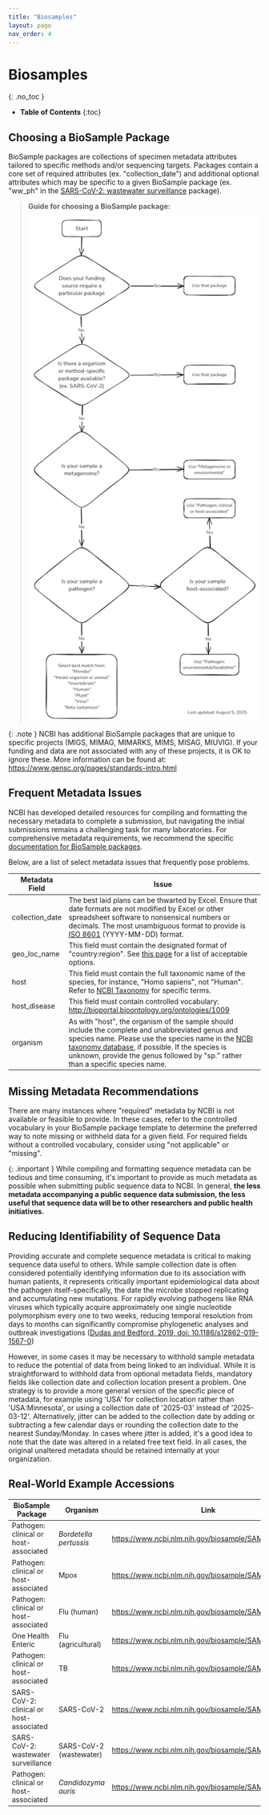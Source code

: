 ```yaml
---
title: "Biosamples"
layout: page
nav_order: 4
---
```


# Biosamples
{: .no_toc }

- **Table of Contents**
{:toc}

<!---
Sections start here
-->

## Choosing a BioSample Package

BioSample packages are collections of specimen metadata attributes tailored to specific methods and/or sequencing targets. Packages contain a core set of required attributes (ex. "collection\_date") and additional optional attributes which may be specific to a given BioSample package (ex. "ww\_ph" in the [SARS-CoV-2: wastewater surveillance](https://submit.ncbi.nlm.nih.gov/biosample/template/?organism-organism_name=&organism-taxonomy_id=&package-0=SARS-CoV-2.wwsurv.1.0&action=definition) package).


> **Guide for choosing a BioSample package:**
>
> ![BioSample package selection flowchart](../../media/Biosample_Package_Flowchart.png)

{: .note }
NCBI has additional BioSample packages that are unique to specific projects (MIGS, MIMAG, MIMARKS, MIMS, MISAG, MIUVIG). If your funding and data are not associated with any of these projects, it is OK to ignore these. More information can be found at: <https://www.gensc.org/pages/standards-intro.html>

## Frequent Metadata Issues

NCBI has developed detailed resources for compiling and formatting the necessary metadata to complete a submission, but navigating the initial submissions remains a challenging task for many laboratories. For comprehensive metadata requirements, we recommend the specific [documentation for BioSample packages](https://www.ncbi.nlm.nih.gov/biosample/docs/packages/).

Below, are a list of select metadata issues that frequently pose problems.

| Metadata Field | Issue |
| --- | --- |
| collection\_date | The best laid plans can be thwarted by Excel. Ensure that date formats are not modified by Excel or other spreadsheet software to nonsensical numbers or decimals. The most unambiguous format to provide is [ISO 8601](https://en.wikipedia.org/wiki/ISO_8601) (YYYY-MM-DD) format. |
| geo\_loc\_name | This field must contain the designated format of "country:region". See [this page](https://www.insdc.org/submitting-standards/geo_loc_name-qualifier-vocabulary) for a list of acceptable options.|
| host | This field must contain the full taxonomic name of the species, for instance, "Homo sapiens", not "Human". Refer to [NCBI Taxonomy](https://www.ncbi.nlm.nih.gov/taxonomy) for specific terms. |
| host\_disease | This field must contain controlled vocabulary: <http://bioportal.bioontology.org/ontologies/1009> |
| organism | As with "host", the organism of the sample should include the complete and unabbreviated genus and species name. Please use the species name in the [NCBI taxonomy database,](https://www.ncbi.nlm.nih.gov/taxonomy/) if possible. If the species is unknown, provide the genus followed by "sp." rather than a specific species name. |

## Missing Metadata Recommendations

There are many instances where "required" metadata by NCBI is not available or feasible to provide. In these cases, refer to the controlled vocabulary in your BioSample package template to determine the preferred way to note missing or withheld data for a given field. For required fields without a controlled vocabulary, consider using "not applicable" or "missing".

{: .important }
While compiling and formatting sequence metadata can be tedious and time consuming, it's important to provide as much metadata as possible when submitting public sequence data to NCBI. In general, **the less metadata accompanying a public sequence data submission, the less useful that sequence data will be to other researchers and public health initiatives.**

## Reducing Identifiability of Sequence Data

Providing accurate and complete sequence metadata is critical to making sequence data useful to others. While sample collection date is often considered potentially identifying information due to its association with human patients, it represents critically important epidemiological data about the pathogen itself-specifically, the date the microbe stopped replicating and accumulating new mutations. For rapidly evolving pathogens like RNA viruses which typically acquire approximately one single nucleotide polymorphism every one to two weeks, reducing temporal resolution from days to months can significantly compromise phylogenetic analyses and outbreak investigations ([Dudas and Bedford, 2019, doi: 10.1186/s12862-019-1567-0](https://doi.org/10.1186/s12862-019-1567-0))

However, in some cases it may be necessary to withhold sample metadata to reduce the potential of data from being linked to an individual. While it is straightforward to withhold data from optional metadata fields, mandatory fields like collection date and collection location present a problem. One strategy is to provide a more general version of the specific piece of metadata, for example using 'USA' for collection location rather than 'USA:Minnesota', or using a collection date of '2025-03' instead of '2025-03-12'. Alternatively, jitter can be added to the collection date by adding or subtracting a few calendar days or rounding the collection date to the nearest Sunday/Monday. In cases where jitter is added, it's a good idea to note that the date was altered in a related free text field. In all cases, the original unaltered metadata should be retained internally at your organization.

## Real-World Example Accessions

| BioSample Package | Organism | Link |
| --- | --- | --- |
| Pathogen: clinical or host-associated | *Bordetella pertussis* | https://www.ncbi.nlm.nih.gov/biosample/SAMN46491808 |
| Pathogen: clinical or host-associated | Mpox | https://www.ncbi.nlm.nih.gov/biosample/SAMN48179747 |
| Pathogen: clinical or host-associated | Flu (human) | https://www.ncbi.nlm.nih.gov/biosample/SAMN46122168 |
| One Health Enteric | Flu (agricultural) | https://www.ncbi.nlm.nih.gov/biosample/SAMN41749032 |
| Pathogen: clinical or host-associated | TB | https://www.ncbi.nlm.nih.gov/biosample/SAMN46723454 |
| SARS-CoV-2: clinical or host-associated | SARS-CoV-2 | https://www.ncbi.nlm.nih.gov/biosample/SAMN39609935 |
| SARS-CoV-2: wastewater surveillance | SARS-CoV-2 (wastewater) | https://www.ncbi.nlm.nih.gov/biosample/SAMN48971801 |
| Pathogen: clinical or host-associated | *Candidozyma auris* | https://www.ncbi.nlm.nih.gov/biosample/SAMN48938922 |
